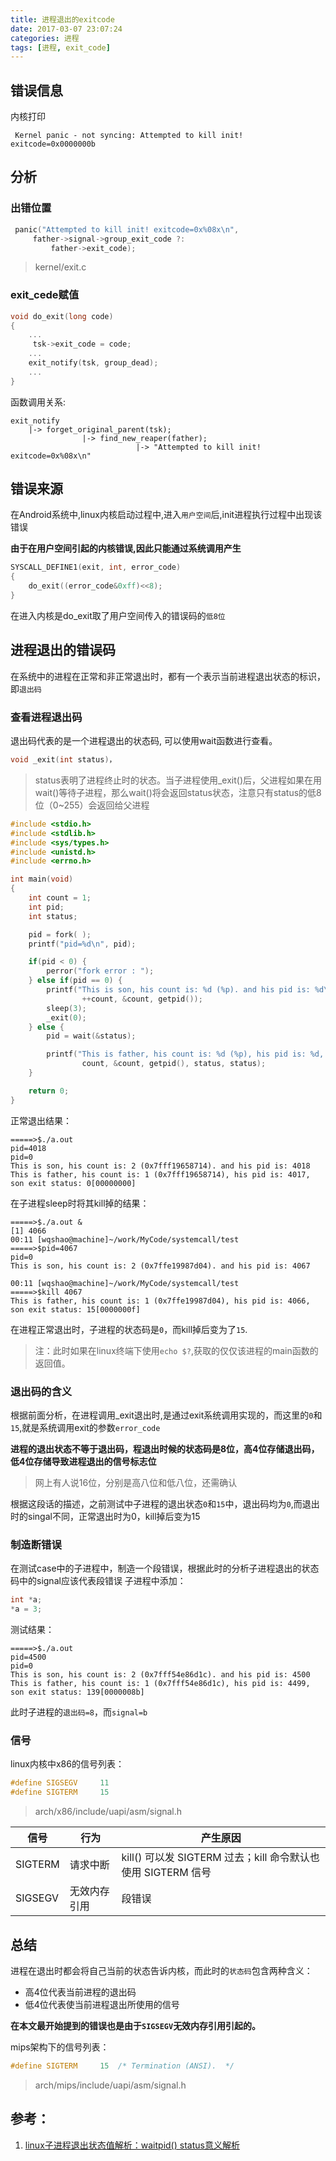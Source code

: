 ```yaml
---
title: 进程退出的exitcode
date: 2017-03-07 23:07:24
categories: 进程
tags: [进程, exit_code]
---
```


## 错误信息

内核打印

```
 Kernel panic - not syncing: Attempted to kill init! exitcode=0x0000000b
```
<!---more--->
## 分析

### 出错位置

``` C
 panic("Attempted to kill init! exitcode=0x%08x\n",
     father->signal->group_exit_code ?:
         father->exit_code);                                 
```
> kernel/exit.c

### exit_cede赋值

``` C
void do_exit(long code)
{
	...
	 tsk->exit_code = code;
	...
	exit_notify(tsk, group_dead);
	...
}
```

函数调用关系:
```
exit_notify
	|-> forget_original_parent(tsk);
				|-> find_new_reaper(father);
							|-> "Attempted to kill init! exitcode=0x%08x\n"
```

## 错误来源

在Android系统中,linux内核启动过程中,进入`用户空间`后,init进程执行过程中出现该错误

**由于在用户空间引起的内核错误,因此只能通过系统调用产生**

``` C
SYSCALL_DEFINE1(exit, int, error_code)                 
{
    do_exit((error_code&0xff)<<8);
}
```
在进入内核是do_exit取了用户空间传入的错误码的`低8位`

## 进程退出的错误码

在系统中的进程在正常和非正常退出时，都有一个表示当前进程退出状态的标识，即`退出码`

### 查看进程退出码

退出码代表的是一个进程退出的状态码, 可以使用wait函数进行查看。
``` C
void _exit(int status)，
```
>status表明了进程终止时的状态。当子进程使用_exit()后，父进程如果在用wait()等待子进程，那么wait()将会返回status状态，注意只有status的低8位（0~255）会返回给父进程

``` c
#include <stdio.h>
#include <stdlib.h>
#include <sys/types.h>
#include <unistd.h>
#include <errno.h>

int main(void)
{
    int count = 1;
    int pid;
    int status;

    pid = fork( );
    printf("pid=%d\n", pid);

    if(pid < 0) {
        perror("fork error : ");
    } else if(pid == 0) {
        printf("This is son, his count is: %d (%p). and his pid is: %d\n",
                ++count, &count, getpid());
        sleep(3);
        _exit(0);
    } else {
        pid = wait(&status);

        printf("This is father, his count is: %d (%p), his pid is: %d, son exit status: %d[%08x]\n",
                count, &count, getpid(), status, status);
    }

    return 0;
}                                                                                                                                 
```
正常退出结果：
``` shell
=====>$./a.out
pid=4018
pid=0
This is son, his count is: 2 (0x7fff19658714). and his pid is: 4018
This is father, his count is: 1 (0x7fff19658714), his pid is: 4017, son exit status: 0[00000000]
```
在子进程sleep时将其kill掉的结果：
``` shell
=====>$./a.out &
[1] 4066
00:11 [wqshao@machine]~/work/MyCode/systemcall/test
=====>$pid=4067
pid=0
This is son, his count is: 2 (0x7ffe19987d04). and his pid is: 4067

00:11 [wqshao@machine]~/work/MyCode/systemcall/test
=====>$kill 4067
This is father, his count is: 1 (0x7ffe19987d04), his pid is: 4066, son exit status: 15[0000000f]
```
在进程正常退出时，子进程的状态码是`0`，而kill掉后变为了`15`.

>注：此时如果在linux终端下使用`echo $?`,获取的仅仅该进程的main函数的返回值。

### 退出码的含义

根据前面分析，在进程调用_exit退出时,是通过exit系统调用实现的，而这里的`0`和`15`,就是系统调用exit的参数`error_code`

**进程的退出状态不等于退出码，程退出时候的状态码是8位，高4位存储退出码，低4位存储导致进程退出的信号标志位**

>网上有人说16位，分别是高八位和低八位，还需确认

根据这段话的描述，之前测试中子进程的退出状态`0`和`15`中，退出码均为`0`,而退出时的singal不同，正常退出时为0，kill掉后变为15

### 制造断错误

在测试case中的子进程中，制造一个段错误，根据此时的分析子进程退出的状态码中的signal应该代表段错误
子进程中添加：
``` C
int *a;
*a = 3;
```
测试结果：
``` shell
=====>$./a.out
pid=4500
pid=0
This is son, his count is: 2 (0x7fff54e86d1c). and his pid is: 4500
This is father, his count is: 1 (0x7fff54e86d1c), his pid is: 4499, son exit status: 139[0000008b]
```
此时子进程的`退出码=8`，而`signal=b`

### 信号

linux内核中x86的信号列表：
``` C
#define SIGSEGV     11
#define SIGTERM     15
```
>arch/x86/include/uapi/asm/signal.h

| 信号 | 行为 | 产生原因 |
| ---- | ---- | --- |
| SIGTERM | 请求中断 | kill() 可以发 SIGTERM 过去；kill 命令默认也使用 SIGTERM 信号 |
| SIGSEGV | 无效内存引用| 段错误|

## 总结

进程在退出时都会将自己当前的状态告诉内核，而此时的`状态码`包含两种含义：

* 高4位代表当前进程的退出码
* 低4位代表使当前进程退出所使用的信号

**在本文最开始提到的错误也是由于`SIGSEGV`无效内存引用引起的。**

mips架构下的信号列表：

``` C
#define SIGTERM     15  /* Termination (ANSI).  */
```
>arch/mips/include/uapi/asm/signal.h

## 参考：

1. [ linux子进程退出状态值解析：waitpid() status意义解析](http://blog.csdn.net/eqiang8271/article/details/8225468)
